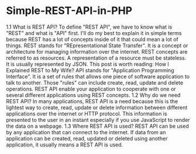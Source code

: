 # Simple-REST-API-in-PHP
1.1 What is REST API? To define "REST API", we have to know what is "REST" and what is "API" first. I'll do my best to explain it in simple terms because REST has a lot of concepts inside of it that could mean a lot of things.  REST stands for "REpresentational State Transfer". It is a concept or architecture for managing information over the internet. REST concepts are referred to as resources. A representation of a resource must be stateless. It is usually represented by JSON. This post is worth reading: How I Explained REST to My Wife?  API stands for "Application Programming Interface". It is a set of rules that allows one piece of software application to talk to another. Those "rules" can include create, read, update and delete operations.  REST API enable your application to cooperate with one or several different applications using REST concepts.  1.2 Why do we need REST API? In many applications, REST API is a need because this is the lightest way to create, read, update or delete information between different applications over the internet or HTTP protocol. This information is presented to the user in an instant especially if you use JavaScript to render the data on a webpage.  1.3 Where REST API is used? REST API can be used by any application that can connect to the internet. If data from an application can be created, read, updated or deleted using another application, it usually means a REST API is used.
